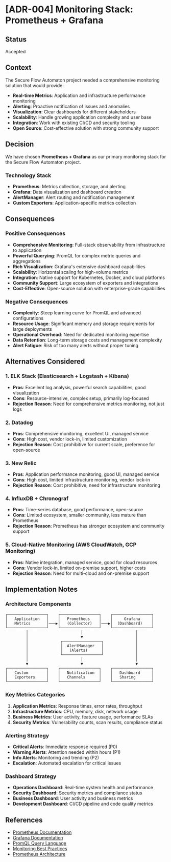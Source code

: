 # [ADR-004] Monitoring Stack: Prometheus + Grafana

## Status
Accepted

## Context
The Secure Flow Automaton project needed a comprehensive monitoring solution that would provide:
- **Real-time Metrics**: Application and infrastructure performance monitoring
- **Alerting**: Proactive notification of issues and anomalies
- **Visualization**: Clear dashboards for different stakeholders
- **Scalability**: Handle growing application complexity and user base
- **Integration**: Work with existing CI/CD and security tooling
- **Open Source**: Cost-effective solution with strong community support

## Decision
We have chosen **Prometheus + Grafana** as our primary monitoring stack for the Secure Flow Automaton project.

### Technology Stack
- **Prometheus**: Metrics collection, storage, and alerting
- **Grafana**: Data visualization and dashboard creation
- **AlertManager**: Alert routing and notification management
- **Custom Exporters**: Application-specific metrics collection

## Consequences

### Positive Consequences
- **Comprehensive Monitoring**: Full-stack observability from infrastructure to application
- **Powerful Querying**: PromQL for complex metric queries and aggregations
- **Rich Visualization**: Grafana's extensive dashboard capabilities
- **Scalability**: Horizontal scaling for high-volume metrics
- **Integration**: Native support for Kubernetes, Docker, and cloud platforms
- **Community Support**: Large ecosystem of exporters and integrations
- **Cost-Effective**: Open-source solution with enterprise-grade capabilities

### Negative Consequences
- **Complexity**: Steep learning curve for PromQL and advanced configurations
- **Resource Usage**: Significant memory and storage requirements for large deployments
- **Operational Overhead**: Need for dedicated monitoring expertise
- **Data Retention**: Long-term storage costs and management complexity
- **Alert Fatigue**: Risk of too many alerts without proper tuning

## Alternatives Considered

### 1. ELK Stack (Elasticsearch + Logstash + Kibana)
- **Pros**: Excellent log analysis, powerful search capabilities, good visualization
- **Cons**: Resource-intensive, complex setup, primarily log-focused
- **Rejection Reason**: Need for comprehensive metrics monitoring, not just logs

### 2. Datadog
- **Pros**: Comprehensive monitoring, excellent UI, managed service
- **Cons**: High cost, vendor lock-in, limited customization
- **Rejection Reason**: Cost prohibitive for current scale, preference for open-source

### 3. New Relic
- **Pros**: Application performance monitoring, good UI, managed service
- **Cons**: High cost, limited infrastructure monitoring, vendor lock-in
- **Rejection Reason**: Cost prohibitive, need for infrastructure monitoring

### 4. InfluxDB + Chronograf
- **Pros**: Time-series database, good performance, open-source
- **Cons**: Limited ecosystem, smaller community, less mature than Prometheus
- **Rejection Reason**: Prometheus has stronger ecosystem and community support

### 5. Cloud-Native Monitoring (AWS CloudWatch, GCP Monitoring)
- **Pros**: Native integration, managed service, good for cloud resources
- **Cons**: Vendor lock-in, limited on-premise support, higher costs
- **Rejection Reason**: Need for multi-cloud and on-premise support

## Implementation Notes

### Architecture Components
```
┌─────────────────┐    ┌─────────────────┐    ┌─────────────────┐
│   Application   │    │   Prometheus    │    │     Grafana     │
│   Metrics       │───▶│   (Collector)   │───▶│  (Dashboard)    │
└─────────────────┘    └─────────────────┘    └─────────────────┘
         │                       │                       │
         │                       ▼                       │
         │              ┌─────────────────┐              │
         │              │  AlertManager   │              │
         │              │   (Alerts)      │              │
         │              └─────────────────┘              │
         │                       │                       │
         ▼                       ▼                       ▼
┌─────────────────┐    ┌─────────────────┐    ┌─────────────────┐
│   Custom        │    │   Notification  │    │   Dashboard     │
│   Exporters     │    │   Channels      │    │   Sharing       │
└─────────────────┘    └─────────────────┘    └─────────────────┘
```

### Key Metrics Categories
1. **Application Metrics**: Response times, error rates, throughput
2. **Infrastructure Metrics**: CPU, memory, disk, network usage
3. **Business Metrics**: User activity, feature usage, performance SLAs
4. **Security Metrics**: Vulnerability counts, scan results, compliance status

### Alerting Strategy
- **Critical Alerts**: Immediate response required (P0)
- **Warning Alerts**: Attention needed within hours (P1)
- **Info Alerts**: Monitoring and trending (P2)
- **Escalation**: Automated escalation for critical issues

### Dashboard Strategy
- **Operations Dashboard**: Real-time system health and performance
- **Security Dashboard**: Security metrics and compliance status
- **Business Dashboard**: User activity and business metrics
- **Development Dashboard**: CI/CD pipeline and code quality metrics

## References

- [Prometheus Documentation](https://prometheus.io/docs/)
- [Grafana Documentation](https://grafana.com/docs/)
- [PromQL Query Language](https://prometheus.io/docs/prometheus/latest/querying/basics/)
- [Monitoring Best Practices](https://sre.google/sre-book/monitoring-distributed-systems/)
- [Prometheus Architecture](https://prometheus.io/docs/introduction/overview/)
